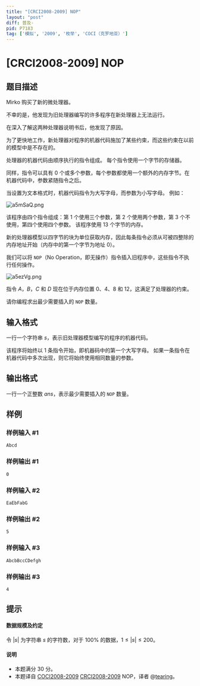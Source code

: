 ```yaml
---
title: "[CRCI2008-2009] NOP"
layout: "post"
diff: 普及-
pid: P7183
tag: ['模拟', '2009', '枚举', 'COCI（克罗地亚）']
---
```

# [CRCI2008-2009] NOP
## 题目描述

Mirko 购买了新的微处理器。

不幸的是，他发现为旧处理器编写的许多程序在新处理器上无法运行。

在深入了解这两种处理器说明书后，他发现了原因。 

为了更快地工作，新处理器对程序的机器代码施加了某些约束，而这些约束在以前的模型中是不存在的。

处理器的机器代码由顺序执行的指令组成。 每个指令使用一个字节的存储器。 

同样，指令可以具有 $0$ 个或多个参数，每个参数都使用一个额外的内存字节。在机器代码中，参数紧随指令之后。

当设置为文本格式时，机器代码指令为大写字母，而参数为小写字母。 例如：

![a5mSaQ.png](https://s1.ax1x.com/2020/08/08/a5mSaQ.png)

该程序由四个指令组成：第 $1$ 个使用三个参数，第 $2$ 个使用两个参数，第 $3$ 个不使用，第四个使用四个参数。 该程序使用 $13$ 个字节的内存。

新的处理器模型以四字节的块为单位获取内存，因此每条指令必须从可被四整除的内存地址开始（内存中的第一个字节为地址 $0$）。 

我们可以将 `NOP`（No Operation，即无操作）指令插入旧程序中，这些指令不执行任何操作。

![a5ezVg.png](https://s1.ax1x.com/2020/08/08/a5ezVg.png)


指令 $A$，$B$，$C$ 和 $D$ 现在位于内存位置 $0$、$4$、$8$ 和 $12$，这满足了处理器的约束。

请你编程求出最少需要插入的 `NOP` 数量。
## 输入格式

一行一个字符串 $s$，表示旧处理器模型编写的程序的机器代码。 

该程序将始终以 $1$ 条指令开始，即机器码中的第一个大写字母。 如果一条指令在机器代码中多次出现，则它将始终使用相同数量的参数。
## 输出格式

一行一个正整数 $ans$，表示最少需要插入的 `NOP` 数量。
## 样例

### 样例输入 #1
```
Abcd 

```
### 样例输出 #1
```
0
```
### 样例输入 #2
```
EaEbFabG 

```
### 样例输出 #2
```
5
```
### 样例输入 #3
```
AbcbBccCDefgh 

```
### 样例输出 #3
```
4
```
## 提示

#### 数据规模及约定

令 $|s|$ 为字符串 $s$ 的字符数，对于 $100\%$ 的数据，$1\le |s| \le 200$。 

#### 说明
- 本题满分 $30$ 分。
- 本题译自 [COCI2008-2009](https://hsin.hr/coci/archive/2008_2009/) [CRCI2008-2009](https://hsin.hr/coci/archive/2008_2009/regional_tasks.pdf) NOP，译者 @[tearing](https://www.luogu.com.cn/user/219791)。
